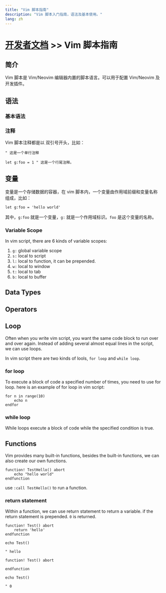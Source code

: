 ```yaml
---
title: "Vim 脚本指南"
description: "Vim 脚本入门指南，语法及基本使用。"
lang: zh
---
```


# [开发者文档](../) >> Vim 脚本指南


## 简介

Vim 脚本是 Vim/Neovim 编辑器内置的脚本语言。可以用于配置 Vim/Neovim 及开发插件。

## 语法

### 基本语法

### 注释

Vim 脚本注释都是以 双引号开头，比如：

```vim
" 这是一个单行注释

let g:foo = 1 " 这是一个行尾注释。
```

## 变量

变量是一个存储数据的容器，在 vim 脚本内，一个变量由作用域前缀和变量名称组成，比如：

```vim
let g:foo = 'hello world'
```

其中，`g:foo` 就是一个变量，`g:` 就是一个作用域标识。`foo` 是这个变量的名称。

### Variable Scope

In vim script, there are 6 kinds of variable scopes:

1. `g:` global variable scope
2. `s:` local to script
3. `l:` local to function, it can be prepended.
4. `w:` local to window
5. `t:` local to tab
6. `b:` local to buffer

## Data Types

## Operators

## Loop

Often when you write vim script, you want the same code block to run over and over again.
Instead of adding several almost equal lines in the script, we can use loops.

In vim script there are two kinds of lools, `for loop` and `while loop`.

### for loop


To execute a block of code a specified number of times, you need to use for loop.
here is an example of for loop in vim script:

```vim
for n in range(10)
    echo n
endfor
```

### while loop

While loops execute a block of code while the specified condition is true.


## Functions

Vim provides many built-in functions, besides the built-in functions,
we can also create our own functions.

```vim
function! TestHello() abort
    echo "hello world"
endfunction
```

use `:call TestHello()` to run a function.

### return statement

Within a function, we can use return statement to return a variable.
if the return statement is prepended. `0` is returned.

```vim
function! Test() abort
    return 'hello'
endfunction

echo Test()

" hello

function! Test() abort
    
endfunction

echo Test()

" 0
```
